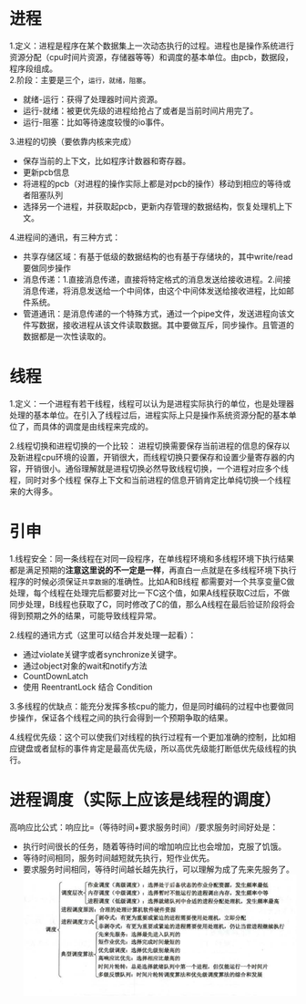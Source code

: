 # 进程  
1.定义：进程是程序在某个数据集上一次动态执行的过程。进程也是操作系统进行资源分配（cpu时间片资源，存储器等等）和调度的基本单位。由pcb，数据段，程序段组成。  
2.阶段：主要是三个，`运行，就绪，阻塞`。
- 就绪-运行：获得了处理器时间片资源。
- 运行-就绪：被更优先级的进程给抢占了或者是当前时间片用完了。
- 运行-阻塞：比如等待速度较慢的io事件。  

3.进程的切换（要依靠内核来完成）  
- 保存当前的上下文，比如程序计数器和寄存器。
- 更新pcb信息
- 将进程的pcb（对进程的操作实际上都是对pcb的操作）移动到相应的等待或者阻塞队列
- 选择另一个进程，并获取起pcb，更新内存管理的数据结构，恢复处理机上下文。  

4.进程间的通讯，有三种方式：
- 共享存储区域：有基于低级的数据结构的也有基于存储块的，其中write/read要做同步操作
- 消息传递：1.直接消息传递，直接将特定格式的消息发送给接收进程。2.间接消息传递，将消息发送给一个中间体，由这个中间体发送给接收进程，比如邮件系统。
- 管道通讯：是消息传递的一个特殊方式，通过一个pipe文件，发送进程向该文件写数据，接收进程从该文件读取数据。其中要做互斥，同步操作。且管道的数据都是一次性读取的。  

# 线程  
1.定义：一个进程有若干线程，线程可以认为是进程实际执行的单位，也是处理器处理的基本单位。在引入了线程过后，进程实际上只是操作系统资源分配的基本单位了，而具体的调度是由线程来完成的。  

2.线程切换和进程切换的一个比较：
进程切换需要保存当前进程的信息的保存以及新进程cpu环境的设置，开销很大，而线程切换只要保存和设置少量寄存器的内容，开销很小。通俗理解就是进程切换必然导致线程切换，一个进程对应多个线程，同时对多个线程
保存上下文和当前进程的信息开销肯定比单纯切换一个线程来的大得多。  


# 引申  
1.线程安全：同一条线程在对同一段程序，在单线程环境和多线程环境下执行结果都是满足预期的**注意这里说的不一定是一样**，再直白一点就是在多线程环境下执行程序的时候必须保证`共享数据`的准确性。比如A和B线程
都需要对一个共享变量C做处理，每个线程在处理完后都要对比一下C这个值，如果A线程获取C过后，不做同步处理，B线程也获取了C，同时修改了C的值，那么A线程在最后验证阶段将会得到预期之外的结果，可能导致线程异常。


2.线程的通讯方式（这里可以结合并发处理一起看）：
- 通过violate关键字或者synchronize关键字。
- 通过object对象的wait和notify方法
- CountDownLatch
- 使用 ReentrantLock 结合 Condition  

3.多线程的优缺点：能充分发挥多核cpu的能力，但是同时编码的过程中也要做同步操作，保证各个线程之间的执行会得到一个预期争取的结果。  

4.线程优先级：这个可以使我们对线程的执行过程有一个更加准确的控制，比如相应键盘或者鼠标的事件肯定是最高优先级，所以高优先级能打断低优先级线程的执行。  

# 进程调度（实际上应该是线程的调度）  
高响应比公式：响应比=（等待时间+要求服务时间）/要求服务时间好处是：
- 执行时间很长的任务，随着等待时间的增加响应比也会增加，克服了饥饿。
- 等待时间相同，服务时间越短就先执行，短作业优先。
- 要求服务时间相同，等待时间越长越先执行，可以理解为成了先来先服务了。
![调度知识图谱](https://github.com/781303842/Mainstudy/blob/master/ALLIMG/%E7%BA%BF%E7%A8%8B%E8%B0%83%E5%BA%A6%E7%9F%A5%E8%AF%86%E6%80%BB%E7%BB%93.png)


